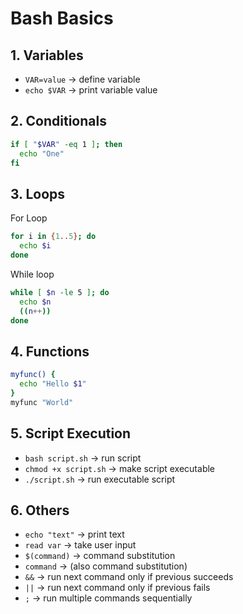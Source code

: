 # Bash Basics

## 1. Variables

- `VAR=value` → define variable
- `echo $VAR` → print variable value

## 2. Conditionals

```bash
if [ "$VAR" -eq 1 ]; then
  echo "One"
fi
```

## 3. Loops

For Loop

```bash
for i in {1..5}; do
  echo $i
done
```

While loop

```bash
while [ $n -le 5 ]; do
  echo $n
  ((n++))
done
```

## 4. Functions

```bash
myfunc() {
  echo "Hello $1"
}
myfunc "World"
```

## 5. Script Execution

- `bash script.sh` → run script
- `chmod +x script.sh` → make script executable
- `./script.sh` → run executable script

## 6. Others

- `echo "text"` → print text
- `read var` → take user input
- `$(command)` → command substitution
- `command` → (also command substitution)
- `&&` → run next command only if previous succeeds
- `||` → run next command only if previous fails
- `;` → run multiple commands sequentially

